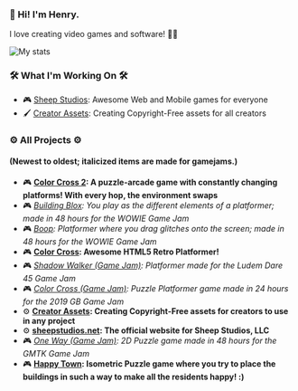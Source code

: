 ### 👋 Hi! I'm Henry. 

I love creating video games and software! 👨‍💻

![My stats](https://github-readme-stats.vercel.app/api?username=hrichhart&show_icons=true)

### 🛠️ What I'm Working On 🛠️
- 🎮 [Sheep Studios](https://sheepstudios.net/): Awesome Web and Mobile games for everyone
- 🖌️ [Creator Assets](https://github.com/hrichhart/creator-assets-website): Creating Copyright-Free assets for all creators

### ⚙️ All Projects ⚙️
#### (Newest to oldest; italicized items are made for gamejams.)
- 🎮 **[Color Cross 2](https://sheepstudios.net/color-cross-2): A puzzle-arcade game with constantly changing platforms! With every hop, the environment swaps**
- 🎮 *[Building Blox](https://hrichhart.itch.io/building-blox): You play as the different elements of a platformer; made in 48 hours for the WOWIE Game Jam*
- 🎮 *[Boop](https://hrichhart.itch.io/boop): Platformer where you drag glitches onto the screen; made in 48 hours for the WOWIE Game Jam*
- 🎮 **[Color Cross](https://sheepstudios.net/color-cross): Awesome HTML5 Retro Platformer!**
- 🎮 *[Shadow Walker (Game Jam)](https://hrichhart.itch.io/shadow-walker): Platformer made for the Ludem Dare 45 Game Jam*
- 🎮 *[Color Cross (Game Jam)](https://hrichhart.itch.io/color-cross): Puzzle Platformer game made in 24 hours for the 2019 GB Game Jam*
- ⚙️ **[Creator Assets](https://youtube.com/creatorassets): Creating Copyright-Free assets for creators to use in any project**
- ⚙️ **[sheepstudios.net](https://sheepstudios.net): The official website for Sheep Studios, LLC**
- 🎮 *[One Way (Game Jam)](https://hrichhart.itch.io/one-way): 2D Puzzle game made in 48 hours for the GMTK Game Jam*
- 🎮 **[Happy Town](https://sheepstudios.net/happy-town): Isometric Puzzle game where you try to place the buildings in such a way to make all the residents happy! :)**

